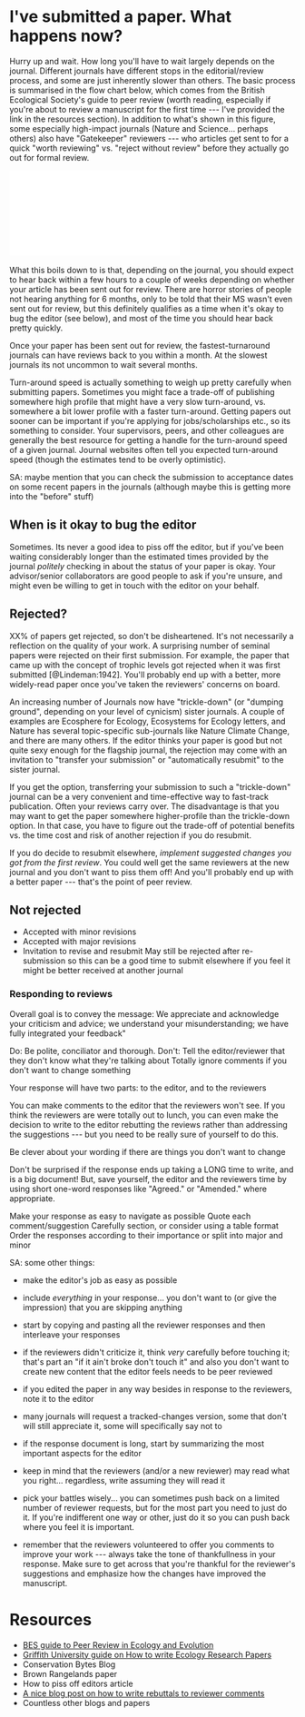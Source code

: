 <!-- SFU_publishing_workshop_after_submission.markdown 
    hints for what to do after submission - responding to reviewers etc
-->

# I've submitted a paper. What happens now?
Hurry up and wait. How long you'll have to wait largely depends on the journal. Different journals have different stops in the editorial/review process, and some are just inherently slower than others. The basic process is summarised in the flow chart below, which comes from the British Ecological Society's guide to peer review (worth reading, especially if you're about to review a manuscript for the first time --- I've provided the link in the resources section). In addition to what's shown in this figure, some especially high-impact journals (Nature and Science... perhaps others) also have "Gatekeeper" reviewers ---  who articles get sent to for a quick "worth reviewing" vs. "reject without review" before they actually go out for formal review.

![publication steps](BES_publishing_flowchart.pdf)

What this boils down to is that, depending on the journal, you should expect to hear back within a few hours to a couple of weeks depending on whether your article has been sent out for review. There are horror stories of people not hearing anything for 6 months, only to be told that their MS wasn't even sent out for review, but this definitely qualifies as a time when it's okay to bug the editor (see below), and most of the time you should hear back pretty quickly.

Once your paper has been sent out for review, the fastest-turnaround journals can have reviews back to you within a month. At the slowest journals its not uncommon to wait several months. 

Turn-around speed is actually something to weigh up pretty carefully when submitting papers. Sometimes you might face a trade-off of publishing somewhere high profile that might have a very slow turn-around, vs. somewhere a bit lower profile with a faster turn-around. Getting papers out sooner can be important if you're applying for jobs/scholarships etc., so its something to consider. Your supervisors, peers, and other colleagues are generally the best resource for getting a handle for the turn-around speed of a given journal. Journal websites often tell you expected turn-around speed (though the estimates tend to be overly optimistic).

SA: maybe mention that you can check the submission to acceptance dates on some recent papers in the journals (although maybe this is getting more into the "before" stuff)

## When is it okay to bug the editor
Sometimes. Its never a good idea to piss off the editor, but if you've been waiting considerably longer than the estimated times provided by the journal *politely* checking in about the status of your paper is okay. Your advisor/senior collaborators are good people to ask if you're unsure, and might even be willing to get in touch with the editor on your behalf.

## Rejected?
XX% of papers get rejected, so don't be disheartened. It's not necessarily a reflection on the quality of your work. A surprising number of seminal papers were rejected on their first submission. For example, the paper that came up with the concept of trophic levels got rejected when it was first submitted [@Lindeman:1942]. You'll probably end up with a better, more widely-read paper once you've taken the reviewers' concerns on board.

An increasing number of Journals now have "trickle-down" (or "dumping ground", depending on your level of cynicism) sister journals. A couple of examples are Ecosphere for Ecology, Ecosystems for Ecology letters, and Nature has several topic-specific sub-journals like Nature Climate Change, and there are many others. If the editor thinks your paper is good but not quite sexy enough for the flagship journal, the rejection may come with an invitation to "transfer your submission" or "automatically resubmit" to the sister journal. 

If you get the option, transferring your submission to such a "trickle-down" journal can be a very convenient and time-effective way to fast-track publication. Often your reviews carry over. 
The disadvantage is that you may want to get the paper somewhere higher-profile than the trickle-down option. In that case, you have to figure out the trade-off of potential benefits vs. the time cost and risk of another rejection if you do resubmit. 

If you do decide to resubmit elsewhere, *implement suggested changes you got from the first review*. You could well get the same reviewers at the new journal and you don't want to piss them off! And you'll probably end up with a better paper --- that's the point of peer review.

## Not rejected
- Accepted with minor revisions
- Accepted with major revisions
- Invitation to revise and resubmit
May still be rejected after re-submission so this can be a good time to submit elsewhere if you feel it might be better received at another journal
<!--SA: should be rare, but some think this is becoming more frequent... the cynical view is that this can be done to keep acceptance times lower-->

### Responding to reviews
Overall goal is to convey the message: We appreciate and acknowledge your criticism and advice; we understand your misunderstanding; we have fully integrated your feedback"

Do: Be polite, conciliator and thorough.
Don't: 
    Tell the editor/reviewer that they don't know what they're talking about
    Totally ignore comments if you don't want to change something


Your response will have two parts: to the editor, and to the reviewers

You can make comments to the editor that the reviewers won't see.
If you think the reviewers are were totally out to lunch, you can even make the decision to write to the editor rebutting the reviews rather than addressing the suggestions --- but you need to be really sure of yourself to do this.

<!--SA: something about pick your battles wisely, chances of success are low-->

Be clever about your wording if there are things you don't want to change

Don't be surprised if the response ends up taking a LONG time to write, and is a big document! But, save yourself, the editor and the reviewers time by using short one-word responses like "Agreed." or "Amended." where appropriate.

Make your response as easy to navigate as possible
    Quote each comment/suggestion
    Carefully section, or consider using a table format
    Order the responses according to their importance or split into major and minor

SA: some other things:
- make the editor's job as easy as possible
- include *everything* in your response... you don't want to (or give the impression) that you are skipping anything
- start by copying and pasting all the reviewer responses and then interleave your responses
- if the reviewers didn't criticize it, think *very* carefully before touching it; that's part an "if it ain't broke don't touch it" and also you don't want to create new content that the editor feels needs to be peer reviewed
- if you edited the paper in any way besides in response to the reviewers, note it to the editor
- many journals will request a tracked-changes version, some that don't will still appreciate it, some will specifically say not to
- if the response document is long, start by summarizing the most important aspects for the editor
- keep in mind that the reviewers (and/or a new reviewer) may read what you right... regardless, write assuming they will read it
- pick your battles wisely... you can sometimes push back on a limited number of reviewer requests, but for the most part you need to just do it. If you're indifferent one way or other, just do it so you can push back where you feel it is important.

- remember that the reviewers volunteered to offer you comments to improve your work --- always take the tone of thankfullness in your response. Make sure to get across that you're thankful for the reviewer's suggestions and emphasize how the changes have improved the manuscript.

# Resources
- [BES guide to Peer Review in Ecology and Evolution](http://www.britishecologicalsociety.org/wp-content/uploads/Publ_Peer-Review-Booklet.pdf)
- [Griffith University guide on How to write Ecology Research Papers](<https://www.google.com/url?sa=t&rct=j&q=&esrc=s&source=web&cd=1&cad=rja&uact=8&ved=0CCgQFjAA&url=http%3A%2F%2Fwww.griffith.edu.au%2F__data%2Fassets%2Fpdf_file%2F0007%2F435526%2FWriting-Ecology-Research-Papers-July-2012.pdf&ei=QHAzU97cL4XtoASU44DwBQ&usg=AFQjCNETmGdH64aWIK9cdKO-g2i9LTl2nA&sig2=bNmGEzkhR8Ucz_pzrd1uAQ&bvm=bv.63808443,d.cGU>)
- Conservation Bytes Blog
- Brown Rangelands paper
- How to piss off editors article
- [A nice blog post on how to write rebuttals to reviewer comments](http://matt.might.net/articles/peer-review-rebuttals)
- Countless other blogs and papers
